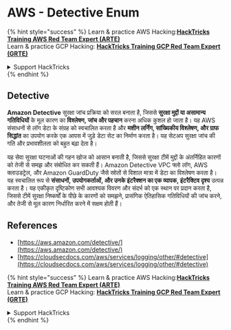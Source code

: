 # AWS - Detective Enum

{% hint style="success" %}
Learn & practice AWS Hacking:<img src="../../../../.gitbook/assets/image (1).png" alt="" data-size="line">[**HackTricks Training AWS Red Team Expert (ARTE)**](https://training.hacktricks.xyz/courses/arte)<img src="../../../../.gitbook/assets/image (1).png" alt="" data-size="line">\
Learn & practice GCP Hacking: <img src="../../../../.gitbook/assets/image (2).png" alt="" data-size="line">[**HackTricks Training GCP Red Team Expert (GRTE)**<img src="../../../../.gitbook/assets/image (2).png" alt="" data-size="line">](https://training.hacktricks.xyz/courses/grte)

<details>

<summary>Support HackTricks</summary>

* Check the [**subscription plans**](https://github.com/sponsors/carlospolop)!
* **Join the** 💬 [**Discord group**](https://discord.gg/hRep4RUj7f) or the [**telegram group**](https://t.me/peass) or **follow** us on **Twitter** 🐦 [**@hacktricks\_live**](https://twitter.com/hacktricks\_live)**.**
* **Share hacking tricks by submitting PRs to the** [**HackTricks**](https://github.com/carlospolop/hacktricks) and [**HackTricks Cloud**](https://github.com/carlospolop/hacktricks-cloud) github repos.

</details>
{% endhint %}

## Detective

**Amazon Detective** सुरक्षा जांच प्रक्रिया को सरल बनाता है, जिससे **सुरक्षा मुद्दों या असामान्य गतिविधियों** के मूल कारण का **विश्लेषण, जांच और पहचान** करना अधिक कुशल हो जाता है। यह AWS संसाधनों से लॉग डेटा के संग्रह को स्वचालित करता है और **मशीन लर्निंग, सांख्यिकीय विश्लेषण, और ग्राफ सिद्धांत** का उपयोग करके एक आपस में जुड़े डेटा सेट का निर्माण करता है। यह सेटअप सुरक्षा जांच की गति और प्रभावशीलता को बहुत बढ़ा देता है।

यह सेवा सुरक्षा घटनाओं की गहन खोज को आसान बनाती है, जिससे सुरक्षा टीमें मुद्दों के अंतर्निहित कारणों को तेजी से समझ और संबोधित कर सकती हैं। Amazon Detective VPC फ्लो लॉग, AWS क्लाउडट्रेल, और Amazon GuardDuty जैसे स्रोतों से विशाल मात्रा में डेटा का विश्लेषण करता है। यह स्वचालित रूप से **संसाधनों, उपयोगकर्ताओं, और उनके इंटरैक्शन का एक व्यापक, इंटरैक्टिव दृश्य** उत्पन्न करता है। यह एकीकृत दृष्टिकोण सभी आवश्यक विवरण और संदर्भ को एक स्थान पर प्रदान करता है, जिससे टीमें सुरक्षा निष्कर्षों के पीछे के कारणों को समझने, प्रासंगिक ऐतिहासिक गतिविधियों की जांच करने, और तेजी से मूल कारण निर्धारित करने में सक्षम होती हैं।

## References

* [https://aws.amazon.com/detective/](https://aws.amazon.com/detective/)
* [https://cloudsecdocs.com/aws/services/logging/other/#detective](https://cloudsecdocs.com/aws/services/logging/other/#detective)

{% hint style="success" %}
Learn & practice AWS Hacking:<img src="../../../../.gitbook/assets/image (1).png" alt="" data-size="line">[**HackTricks Training AWS Red Team Expert (ARTE)**](https://training.hacktricks.xyz/courses/arte)<img src="../../../../.gitbook/assets/image (1).png" alt="" data-size="line">\
Learn & practice GCP Hacking: <img src="../../../../.gitbook/assets/image (2).png" alt="" data-size="line">[**HackTricks Training GCP Red Team Expert (GRTE)**<img src="../../../../.gitbook/assets/image (2).png" alt="" data-size="line">](https://training.hacktricks.xyz/courses/grte)

<details>

<summary>Support HackTricks</summary>

* Check the [**subscription plans**](https://github.com/sponsors/carlospolop)!
* **Join the** 💬 [**Discord group**](https://discord.gg/hRep4RUj7f) or the [**telegram group**](https://t.me/peass) or **follow** us on **Twitter** 🐦 [**@hacktricks\_live**](https://twitter.com/hacktricks\_live)**.**
* **Share hacking tricks by submitting PRs to the** [**HackTricks**](https://github.com/carlospolop/hacktricks) and [**HackTricks Cloud**](https://github.com/carlospolop/hacktricks-cloud) github repos.

</details>
{% endhint %}

